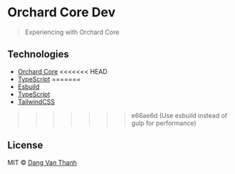 # Orchard Core Dev

> Experiencing with Orchard Core

## Technologies

- [Orchard Core](https://orchardcore.net/)
<<<<<<< HEAD
- [TypeScript](https://www.typescriptlang.org/)
=======
- [Esbuild](https://esbuild.github.io/)
- [TypeScript](https://www.typescriptlang.org/)
- [TailwindCSS](https://tailwindcss.com/)
>>>>>>> e66ae6d (Use esbuild instead of gulp for performance)

## License

MIT © [Dang Van Thanh](https://dangthanh.org)
